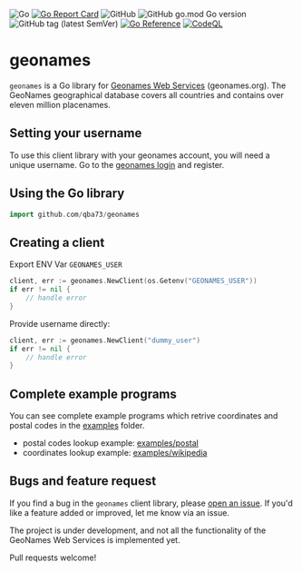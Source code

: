 ![Go](https://github.com/qba73/geonames/workflows/Tests/badge.svg)
[![Go Report Card](https://goreportcard.com/badge/github.com/qba73/geonames)](https://goreportcard.com/report/github.com/qba73/geonames)
![GitHub](https://img.shields.io/github/license/qba73/geonames)
![GitHub go.mod Go version](https://img.shields.io/github/go-mod/go-version/qba73/geonames)
![GitHub tag (latest SemVer)](https://img.shields.io/github/v/tag/qba73/geonames)
[![Go Reference](https://pkg.go.dev/badge/github.com/qba73/geonames.svg)](https://pkg.go.dev/github.com/qba73/geonames)
[![CodeQL](https://github.com/qba73/geonames/actions/workflows/github-code-scanning/codeql/badge.svg)](https://github.com/qba73/geonames/actions/workflows/github-code-scanning/codeql)

# geonames

`geonames` is a Go library for [Geonames Web Services](http://www.geonames.org) (geonames.org). The GeoNames geographical database covers all countries and contains over eleven million placenames.

## Setting your username

To use this client library with your geonames account, you will need a unique username. Go to the [geonames login](https://www.geonames.org/login) and register.

## Using the Go library

```go
import github.com/qba73/geonames
```

## Creating a client

Export ENV Var ```GEONAMES_USER```

```go
client, err := geonames.NewClient(os.Getenv("GEONAMES_USER"))
if err != nil {
    // handle error
}
```

Provide username directly:

```go
client, err := geonames.NewClient("dummy_user")
if err != nil {
    // handle error
}
```

## Complete example programs

You can see complete example programs which retrive coordinates and postal codes in the [examples](examples/) folder.

- postal codes lookup example: [examples/postal](examples/postal/main.go)
- coordinates lookup example: [examples/wikipedia](examples/wikipedia/main.go)

## Bugs and feature request

If you find a bug in the ```geonames``` client library, please [open an issue](https://github.com/qba73/geonames/issues). If you'd like a feature added or improved, let me know via an issue.

The project is under development, and not all the functionality of the GeoNames Web Services is implemented yet.

Pull requests welcome!
